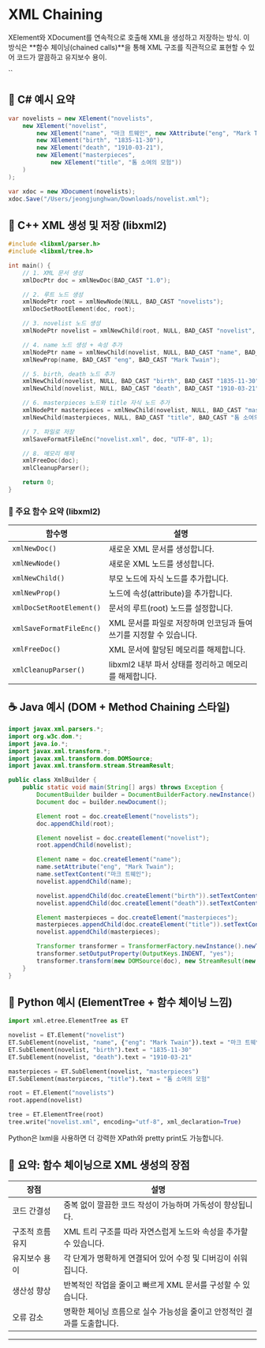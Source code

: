 # XML Chaining
XElement와 XDocument를 연속적으로 호출해 XML을 생성하고 저장하는 방식. 
이 방식은 **함수 체이닝(chained calls)**을 통해 XML 구조를 직관적으로 표현할 수 있어 코드가 깔끔하고 유지보수 용이.

``

## 🧾 C# 예시 요약
```csharp
var novelists = new XElement("novelists",
    new XElement("novelist",
        new XElement("name", "마크 트웨인", new XAttribute("eng", "Mark Twain")),
        new XElement("birth", "1835-11-30"),
        new XElement("death", "1910-03-21"),
        new XElement("masterpieces",
            new XElement("title", "톰 소여의 모험"))
    )
);

var xdoc = new XDocument(novelists);
xdoc.Save("/Users/jeongjunghwan/Downloads/novelist.xml");

```

## 🧩 C++ XML 생성 및 저장 (libxml2)
```cpp
#include <libxml/parser.h>
#include <libxml/tree.h>

int main() {
    // 1. XML 문서 생성
    xmlDocPtr doc = xmlNewDoc(BAD_CAST "1.0");

    // 2. 루트 노드 생성
    xmlNodePtr root = xmlNewNode(NULL, BAD_CAST "novelists");
    xmlDocSetRootElement(doc, root);

    // 3. novelist 노드 생성
    xmlNodePtr novelist = xmlNewChild(root, NULL, BAD_CAST "novelist", NULL);

    // 4. name 노드 생성 + 속성 추가
    xmlNodePtr name = xmlNewChild(novelist, NULL, BAD_CAST "name", BAD_CAST "마크 트웨인");
    xmlNewProp(name, BAD_CAST "eng", BAD_CAST "Mark Twain");

    // 5. birth, death 노드 추가
    xmlNewChild(novelist, NULL, BAD_CAST "birth", BAD_CAST "1835-11-30");
    xmlNewChild(novelist, NULL, BAD_CAST "death", BAD_CAST "1910-03-21");

    // 6. masterpieces 노드와 title 자식 노드 추가
    xmlNodePtr masterpieces = xmlNewChild(novelist, NULL, BAD_CAST "masterpieces", NULL);
    xmlNewChild(masterpieces, NULL, BAD_CAST "title", BAD_CAST "톰 소여의 모험");

    // 7. 파일로 저장
    xmlSaveFormatFileEnc("novelist.xml", doc, "UTF-8", 1);

    // 8. 메모리 해제
    xmlFreeDoc(doc);
    xmlCleanupParser();

    return 0;
}
```


### 📌 주요 함수 요약 (libxml2)

| 함수명                   | 설명                                                                 |
|--------------------------|----------------------------------------------------------------------|
| `xmlNewDoc()`            | 새로운 XML 문서를 생성합니다.                                        |
| `xmlNewNode()`           | 새로운 XML 노드를 생성합니다.                                        |
| `xmlNewChild()`          | 부모 노드에 자식 노드를 추가합니다.                                 |
| `xmlNewProp()`           | 노드에 속성(attribute)을 추가합니다.                                |
| `xmlDocSetRootElement()` | 문서의 루트(root) 노드를 설정합니다.                                |
| `xmlSaveFormatFileEnc()` | XML 문서를 파일로 저장하며 인코딩과 들여쓰기를 지정할 수 있습니다. |
| `xmlFreeDoc()`           | XML 문서에 할당된 메모리를 해제합니다.                              |
| `xmlCleanupParser()`     | libxml2 내부 파서 상태를 정리하고 메모리를 해제합니다.              |



## ☕ Java 예시 (DOM + Method Chaining 스타일)
```java
import javax.xml.parsers.*;
import org.w3c.dom.*;
import java.io.*;
import javax.xml.transform.*;
import javax.xml.transform.dom.DOMSource;
import javax.xml.transform.stream.StreamResult;

public class XmlBuilder {
    public static void main(String[] args) throws Exception {
        DocumentBuilder builder = DocumentBuilderFactory.newInstance().newDocumentBuilder();
        Document doc = builder.newDocument();

        Element root = doc.createElement("novelists");
        doc.appendChild(root);

        Element novelist = doc.createElement("novelist");
        root.appendChild(novelist);

        Element name = doc.createElement("name");
        name.setAttribute("eng", "Mark Twain");
        name.setTextContent("마크 트웨인");
        novelist.appendChild(name);

        novelist.appendChild(doc.createElement("birth")).setTextContent("1835-11-30");
        novelist.appendChild(doc.createElement("death")).setTextContent("1910-03-21");

        Element masterpieces = doc.createElement("masterpieces");
        masterpieces.appendChild(doc.createElement("title")).setTextContent("톰 소여의 모험");
        novelist.appendChild(masterpieces);

        Transformer transformer = TransformerFactory.newInstance().newTransformer();
        transformer.setOutputProperty(OutputKeys.INDENT, "yes");
        transformer.transform(new DOMSource(doc), new StreamResult(new File("novelist.xml")));
    }
}

```

## 🐍 Python 예시 (ElementTree + 함수 체이닝 느낌)
```python
import xml.etree.ElementTree as ET

novelist = ET.Element("novelist")
ET.SubElement(novelist, "name", {"eng": "Mark Twain"}).text = "마크 트웨인"
ET.SubElement(novelist, "birth").text = "1835-11-30"
ET.SubElement(novelist, "death").text = "1910-03-21"

masterpieces = ET.SubElement(novelist, "masterpieces")
ET.SubElement(masterpieces, "title").text = "톰 소여의 모험"

root = ET.Element("novelists")
root.append(novelist)

tree = ET.ElementTree(root)
tree.write("novelist.xml", encoding="utf-8", xml_declaration=True)
```

Python은 lxml을 사용하면 더 강력한 XPath와 pretty print도 가능합니다.


## 🧠 요약: 함수 체이닝으로 XML 생성의 장점

| 장점                        | 설명                                                                 |
|-----------------------------|----------------------------------------------------------------------|
| 코드 간결성                 | 중복 없이 깔끔한 코드 작성이 가능하며 가독성이 향상됩니다.          |
| 구조적 흐름 유지            | XML 트리 구조를 따라 자연스럽게 노드와 속성을 추가할 수 있습니다.   |
| 유지보수 용이               | 각 단계가 명확하게 연결되어 있어 수정 및 디버깅이 쉬워집니다.       |
| 생산성 향상                 | 반복적인 작업을 줄이고 빠르게 XML 문서를 구성할 수 있습니다.         |
| 오류 감소                   | 명확한 체이닝 흐름으로 실수 가능성을 줄이고 안정적인 결과를 도출합니다. |

---



